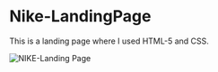 # Nike-LandingPage

This is a landing page where I used HTML-5 and CSS.

![NIKE-Landing Page](https://github.com/mhakby/Nike-LandingPage/assets/123645842/0fcb923c-132f-4ec0-a212-ce4d3270c78a)
